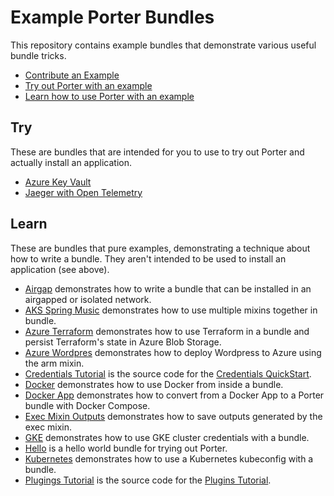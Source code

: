 # Example Porter Bundles

This repository contains example bundles that demonstrate various useful bundle tricks.

* [Contribute an Example](./CONTRIBUTING.md)
* [Try out Porter with an example](#try)
* [Learn how to use Porter with an example](#learn)

## Try

These are bundles that are intended for you to use to try out Porter and actually install an application.

* [Azure Key Vault](/azure-keyvault/)
* [Jaeger with Open Telemetry](/otel-jaeger/)

## Learn

These are bundles that pure examples, demonstrating a technique about how to write a bundle.
They aren't intended to be used to install an application (see above).

* [Airgap](/airgap/) demonstrates how to write a bundle that can be installed in an airgapped or isolated network.
* [AKS Spring Music](/aks-spring-music/) demonstrates how to use multiple mixins together in bundle.
* [Azure Terraform](/azure-terraform/) demonstrates how to use Terraform in a bundle and persist Terraform's state in Azure Blob Storage.
* [Azure Wordpres](/azure-wordpress/) demonstrates how to deploy Wordpress to Azure using the arm mixin.
* [Credentials Tutorial](/credentials-tutorial/) is the source code for the [Credentials QuickStart](https://getporter.org/quickstart/credentials).
* [Docker](/docker/) demonstrates how to use Docker from inside a bundle.
* [Docker App](/dockerapp/) demonstrates how to convert from a Docker App to a Porter bundle with Docker Compose.
* [Exec Mixin Outputs](/exec-outputs) demonstrates how to save outputs generated by the exec mixin.
* [GKE](/gke-example/) demonstrates how to use GKE cluster credentials with a bundle.
* [Hello](/hello/) is a hello world bundle for trying out Porter.
* [Kubernetes](/kubernetes/) demonstrates how to use a Kubernetes kubeconfig with a bundle.
* [Plugings Tutorial](/plugins-tutorial/) is the source code for the [Plugins Tutorial](https://getporter.org/plugins/tutorial/).

